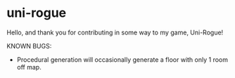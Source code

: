 # uni-rogue

Hello, and thank you for contributing in some way to my game, Uni-Rogue!

KNOWN BUGS:
- Procedural generation will occasionally generate a floor with only 1 room off map.
